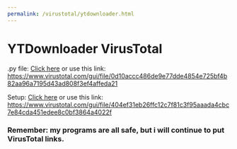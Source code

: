 ```yaml
---
permalink: /virustotal/ytdownloader.html
---
```

# YTDownloader VirusTotal
.py file: [Click here](https://www.virustotal.com/gui/file/0d10accc486de9e77dde4854e725bf4b82aa96a7195d43ad808f3ef4affeda21) or use this link: https://www.virustotal.com/gui/file/0d10accc486de9e77dde4854e725bf4b82aa96a7195d43ad808f3ef4affeda21

Setup: [Click here](https://www.virustotal.com/gui/file/404ef31eb26ffc12c7f81c3f95aaada4cbc7e84cda451edee8c0bf3864a4022f) or use this link: https://www.virustotal.com/gui/file/404ef31eb26ffc12c7f81c3f95aaada4cbc7e84cda451edee8c0bf3864a4022f

### Remember: my programs are all safe, but i will continue to put VirusTotal links.
